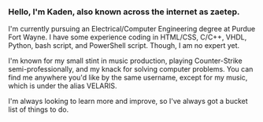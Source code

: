 ### Hello, I'm Kaden, also known across the internet as zaetep.

I'm currently pursuing an Electrical/Computer Engineering degree at Purdue Fort Wayne.
I have some experience coding in HTML/CSS, C/C++, VHDL, Python, bash script, and PowerShell script. Though, I am no expert yet.

I'm known for my small stint in music production, playing Counter-Strike semi-professionally, and my knack for solving computer problems. 
You can find me anywhere you'd like by the same username, except for my music, which is under the alias VELARIS.

I'm always looking to learn more and improve, so I've always got a bucket list of things to do.
